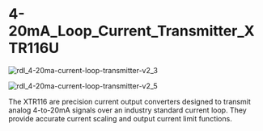 # 4-20mA_Loop_Current_Transmitter_XTR116U

![rdl_4-20ma-current-loop-transmitter-v2_3](https://user-images.githubusercontent.com/8509587/30512149-e73832b0-9b05-11e7-8144-3905d5036112.gif)

![rdl_4-20ma-current-loop-transmitter-v2_5](https://user-images.githubusercontent.com/8509587/30512158-2db20ce8-9b06-11e7-8a88-fbb9529cf745.gif)

The XTR116 are precision current output converters designed to transmit analog 4-to-20mA signals over an industry standard current loop. They provide accurate current scaling and output current limit functions.
